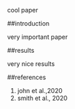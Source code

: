 cool paper

##introduction

very important paper

##results

very nice results

##references

1. john et al.,2020
2. smith et al., 2020
